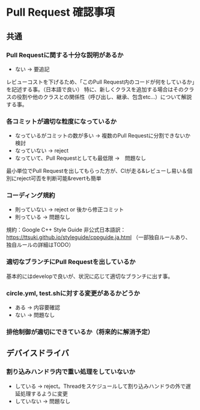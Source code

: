 Pull Request 確認事項
====================

共通
---
### Pull Requestに関する十分な説明があるか
* ない → 要追記

レビューコストを下げるため、「このPull Request内のコードが何をしているか」を記述する事。（日本語で良い）
特に、新しくクラスを追加する場合はそのクラスの役割や他のクラスとの関係性（呼び出し、継承、包含etc...）について解説する事。

### 各コミットが適切な粒度になっているか
* なっているがコミットの数が多い → 複数のPull Requestに分割できないか検討
* なっていない → reject
* なっていて、Pull Requestとしても最低限 →　問題なし

最小単位でPull Requestを出してもらった方が、CIが走る&レビューし易い＆個別にreject可否を判断可能&revertも簡単

### コーディング規約
* 則っていない → reject or 後から修正コミット
* 則っている → 問題なし

規約：Google C++ Style Guide
非公式日本語訳：https://ttsuki.github.io/styleguide/cppguide.ja.html
（一部独自ルールあり、独自ルールの詳細はTODO）

### 適切なブランチにPull Requestを出しているか

基本的にはdevelopで良いが、状況に応じて適切なブランチに出す事。

### circle.yml, test.shに対する変更があるかどうか
* ある → 内容要確認
* ない → 問題なし

### 排他制御が適切にできているか（将来的に解消予定）

デバイスドライバ
---------------
### 割り込みハンドラ内で重い処理をしていないか
* している → reject。Threadをスケジュールして割り込みハンドラの外で遅延処理するように変更
* していない → 問題なし